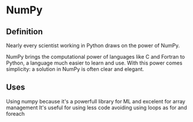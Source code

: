# NumPy

## Definition
Nearly every scientist working in Python draws on the power of NumPy.

NumPy brings the computational power of languages like C and Fortran to Python, a language much easier to learn and use. With this power comes simplicity: a solution in NumPy is often clear and elegant.

## Uses
Using numpy because it's a powerfull library for ML and excelent for array management
It's useful for using less code avoiding using loops as for and foreach
